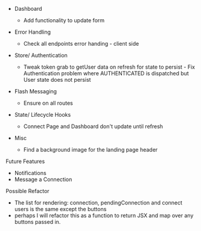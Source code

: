 - Dashboard
  - Add functionality to update form

- Error Handling
  - Check all endpoints error handing - client side

- Store/ Authentication
  - Tweak token grab to getUser data on refresh for state to persist - Fix Authentication problem where AUTHENTICATED is dispatched but User state does not persist

- Flash Messaging  
  - Ensure on all routes

- State/ Lifecycle Hooks
  - Connect Page and Dashboard don't update until refresh

- Misc
  - Find a background image for the landing page header

Future Features
- Notifications
- Message a Connection

Possible Refactor
- The list for rendering: connection, pendingConnection and connect users is the same except the buttons
- perhaps I will refactor this as a function to return JSX and map over any buttons passed in.